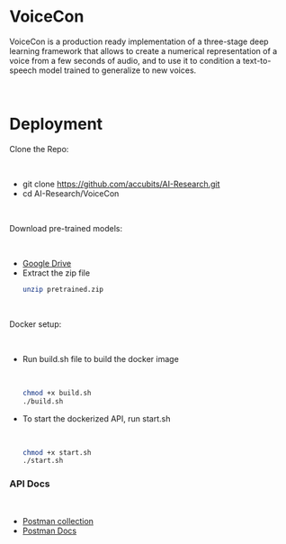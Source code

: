 # VoiceCon

VoiceCon is a production ready implementation of a three-stage deep learning framework that allows to create a numerical representation of a voice from a few seconds of audio, and to use it to condition a text-to-speech model trained to generalize to new voices.

<br>

# Deployment

Clone the Repo:
  
  <br>
  
  - git clone https://github.com/accubits/AI-Research.git
  - cd AI-Research/VoiceCon    

<br>

Download pre-trained models:

  <br>
  
  - [Google Drive](https://drive.google.com/file/d/1n1sPXvT34yXFLT47QZA6FIRGrwMeSsZc/view?usp=sharing)
  - Extract the zip file
    ```sh
    unzip pretrained.zip
    ```
  
<br>
  
Docker setup:
  
  <br>
  
  - Run build.sh file to build the docker image
    
    <br>
  
    ```sh
    chmod +x build.sh
    ./build.sh
    ```
  - To start the dockerized API, run start.sh
    
    <br>
    
    ```sh
    chmod +x start.sh
    ./start.sh
    ```    

### API Docs

  <br>

 - [Postman collection](https://www.getpostman.com/collections/17e2fc0795fbff6aa9b4)
 - [Postman Docs](https://documenter.getpostman.com/view/8991468/T1LSCRas)
